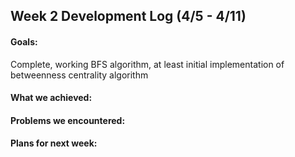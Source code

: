 ## Week 2 Development Log (4/5 - 4/11)

#### Goals: 
Complete, working BFS algorithm, at least initial implementation of betweenness centrality algorithm

#### What we achieved: 


#### Problems we encountered:


#### Plans for next week:
